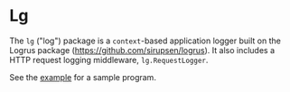 # Lg

The `lg` ("log") package is a `context`-based application logger built on the Logrus package
(https://github.com/sirupsen/logrus). It also includes a HTTP request logging middleware, `lg.RequestLogger`.

See the [example](_example/main.go) for a sample program.
